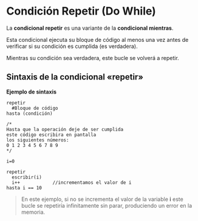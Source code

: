 # Condición Repetir (Do While)

La **condicional repetir** es una variante de la **condicional mientras**.

Esta condicional ejecuta su bloque de código al menos una vez antes de verificar si su condición es cumplida (es verdadera).

Mientras su condición sea verdadera, este bucle se volverá a repetir.

## Sintaxis de la condicional «repetir»

**Ejemplo de sintaxis**

```latino
repetir
  #Bloque de código
hasta (condición)
```

```latino
/*
Hasta que la operación deje de ser cumplida
este código escribira en pantalla
los siguientes números:
0 1 2 3 4 5 6 7 8 9
*/

i=0

repetir
  escribir(i)
  i++            //incrementamos el valor de i
hasta i == 10
```

> En este ejemplo, si no se incrementa el valor de la variable **i** este bucle se repetiría infinitamente sin parar, produciendo un error en la memoria.
